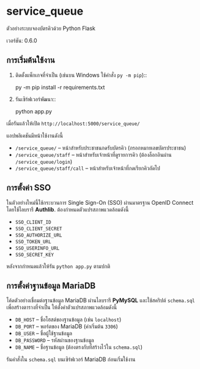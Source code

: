 # service_queue

ตัวอย่างระบบจองบัตรคิวด้วย Python Flask

เวอร์ชัน: 0.6.0

## การเริ่มต้นใช้งาน

1. ติดตั้งแพ็กเกจที่จำเป็น (เช่นบน Windows ใช้คำสั่ง `py -m pip`)::

    py -m pip install -r requirements.txt

2. รันเซิร์ฟเวอร์พัฒนา::

    python app.py

เมื่อรันแล้วให้เปิด `http://localhost:5000/service_queue/`

แอปพลิเคชันมีหน้าใช้งานดังนี้

- `/service_queue/` – หน้าสำหรับประชาชนกดรับบัตรคิว (กรอกหมายเลขบัตรประชาชน)
- `/service_queue/staff` – หน้าสำหรับเจ้าหน้าที่ดูรายการคิว (ต้องล็อกอินผ่าน `/service_queue/login`)
- `/service_queue/staff/call` – หน้าสำหรับเจ้าหน้าที่กดเรียกคิวถัดไป

## การตั้งค่า SSO

ในตัวอย่างใหม่นี้ใช้กระบวนการ Single Sign-On (SSO) ผ่านมาตรฐาน OpenID
Connect โดยใช้ไลบรารี **Authlib**. ต้องกำหนดตัวแปรสภาพแวดล้อมดังนี้

- `SSO_CLIENT_ID`
- `SSO_CLIENT_SECRET`
- `SSO_AUTHORIZE_URL`
- `SSO_TOKEN_URL`
- `SSO_USERINFO_URL`
- `SSO_SECRET_KEY`

หลังจากกำหนดแล้วให้รัน `python app.py` ตามปกติ

## การตั้งค่าฐานข้อมูล MariaDB

โค้ดตัวอย่างเชื่อมต่อฐานข้อมูล MariaDB ผ่านไลบรารี **PyMySQL**
และใช้สคริปต์ `schema.sql` เพื่อสร้างตารางที่จำเป็น
ให้ตั้งค่าตัวแปรสภาพแวดล้อมดังนี้

- `DB_HOST` – ชื่อโฮสต์ของฐานข้อมูล (เช่น `localhost`)
- `DB_PORT` – พอร์ตของ MariaDB (ค่าเริ่มต้น `3306`)
- `DB_USER` – ชื่อผู้ใช้ฐานข้อมูล
- `DB_PASSWORD` – รหัสผ่านของฐานข้อมูล
- `DB_NAME` – ชื่อฐานข้อมูล (ต้องตรงกับที่สร้างไว้ใน `schema.sql`)

รันคำสั่งใน `schema.sql` บนเซิร์ฟเวอร์ MariaDB ก่อนเริ่มใช้งาน
